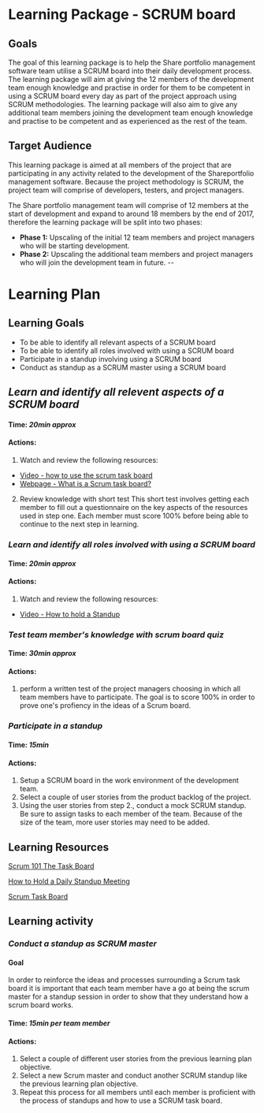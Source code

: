 # **Learning Package - SCRUM board**

## **Goals**

The goal of this learning package is to help the Share portfolio management software team utilise a SCRUM board into their daily development process. The learning package will aim at giving the 12 members of the development team enough knowledge and practise in order for them to be competent in using a SCRUM board every day as part of the project approach using SCRUM methodologies. The learning package will also aim to give any additional team members joining the development team enough knowledge and practise to be competent and as experienced as the rest of the team.

## **Target Audience**

This learning package is aimed at all members of the project that are participating in any activity related to the development of the Shareportfolio management software. Because the project methodology is SCRUM, the project team will comprise of developers, testers, and project managers. 

The Share portfolio management team will comprise of 12 members at the start of development and expand to around 18 members by the end of 2017, therefore the learning package will be split into two phases:
* **Phase 1:** Upscaling of the initial 12 team members and project managers who will be starting development.
* **Phase 2:** Upscaling the additional team members and project managers who will join the development team in future.
--


# **Learning Plan**

## Learning Goals

* To be able to identify all relevant aspects of a SCRUM board
* To be able to identify all roles involved with using a SCRUM board
* Participate in a standup involving using a SCRUM board
* Conduct as standup as a SCRUM master using a SCRUM board

## *Learn and identify all relevent aspects of a SCRUM board*
#### Time: *20min approx*

#### Actions:
1. Watch and review the following resources:

  - [Video - how to use the scrum task board](https://www.youtube.com/watch?v=Ti2g66b7MUo "SCRUM 101 The Task Board")
  - [Webpage - What is a Scrum task board?](https://www.mountaingoatsoftware.com/agile/scrum/task-boards "Scrum Task Board")

2. Review knowledge with short test
This short test involves getting each member to fill out a questionnaire on the key aspects of the resources used in step one. Each member must score 100% before being able to continue to the next step in learning.

### *Learn and identify all roles involved with using a SCRUM board*
#### Time: *20min approx*

#### Actions:
1. Watch and review the following resources:

  - [Video - How to hold a Standup](https://www.youtube.com/watch?v=YBKuYzqvZmI "How to Hold a Daily Standup Meeting")


### *Test team member's knowledge with scrum board quiz*
#### Time: *30min approx*

#### Actions:
1. perform a written test of the project managers choosing in which all team members have to participate. The goal is to score 100% in order to prove one's profiency in the ideas of a Scrum board.


### *Participate in a standup*
#### Time: *15min*

#### Actions:
1. Setup a SCRUM board in the work environment of the development team.
2. Select a couple of user stories from the product backlog of the project.
3. Using the user stories from step 2., conduct a mock SCRUM standup. Be sure to assign tasks to each member of the team. Because of the size of the team, more user stories may need to be added.




## Learning Resources

[Scrum 101 The Task Board](https://www.youtube.com/watch?v=Ti2g66b7MUo)

[How to Hold a Daily Standup Meeting](https://www.youtube.com/watch?v=YBKuYzqvZmI)

[Scrum Task Board](https://www.mountaingoatsoftware.com/agile/scrum/task-boards)

## Learning activity

### *Conduct a standup as SCRUM master*

#### Goal

In order to reinforce the ideas and processes surrounding a Scrum task board it is important that each team member have a go at being the scrum master for a standup session in order to show that they understand how a scrum board works.

#### Time: *15min per team member*

#### Actions:
1. Select a couple of different user stories from the previous learning plan objective.
2. Select a new Scrum master and conduct another SCRUM standup like the previous learning plan objective.
3. Repeat this process for all members until each member is proficient with the process of standups and how to use a SCRUM task board.


